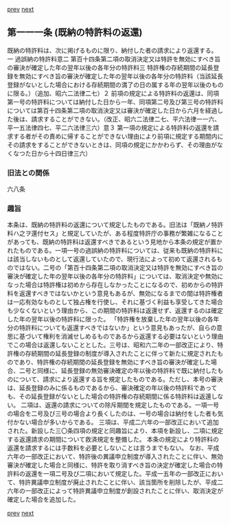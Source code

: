 [prev](/specific\markdowns\特許法\160_Mp-Ch_4-Se_3-At_110.md)
[next](/specific\markdowns\特許法\162_Mp-Ch_4-Se_3-At_112.md)
## 第一一一条 (既納の特許料の返還)
既納の特許料は、次に掲げるものに限り、納付した者の請求により返還する。
一 過誤納の特許料意二 第百十四条第二項の取消決定又は特許を無効にすべき旨の審決が確定した年の翌年以後の各年分の特許料三 特許権の存続期間の延長登録を無効にすべき旨の審決が確定した年の翌年以後の各年分の特許料（当該延長登録がないとした場合における存続期間の満了の日の属する年の翌年以後のものに限る。）（追加、昭六二法律二七）２ 前項の規定による特許料の返還は、同項第一号の特許料については納付した日から一年、同項第二号及び第三号の特許料については第百十四条第二項の取消決定又は審決が確定した日から六月を経過した後は、請求することができない。（改正、昭六二法律二七、平六法律一一六、平一五法律四七、平二六法律三六）意３ 第一項の規定による特許料の返還を請求する者がその責めに帰することができない理由により前項に規定する期間内にその請求をすることができないときは、同項の規定にかかわらず、その理由がなくなつた日から十四日律三六）

### 旧法との関係
六八条

### 趣旨
本条は、既納の特許料の返還について規定したものである。旧法は「既納ノ特許料ハ之ヲ還付セス」と規定していたが、ある程度特許庁の事務が繁雑になることがあっても、既納の特許料は返還すべきであるという見地から本条の規定が置かれたものである。一項一号の過誤納の特許料については、従来も既納の特許料には該当しないものとして返還していたので、現行法によって初めて返還されるものではない。二号の「第百十四条第二項の取消決定又は特許を無効にすべき旨の審決が確定した年の翌年以後の各年分の特許料」については、取消決定や無効になった場合は特許権は初めから存在しなかったことになるので、初めからの特許料を返還すべきではないかという意見もあるが、無効になるまでの間は特許権者は一応有効なものとして独占権を行使し、それに基づく利益も享受してきた場合も少なくないという理由から、この期間の特許料は返還せず、返還するのは確定した年の翌年以後の特許料に限った。
「特許権を放棄した年の翌年以後の各年分の特許料についても返還すべきではないか」という意見もあったが、自らの意思に基づいて権利を消滅せしめるものであるから返還する必要はないという理由でこの場合は返還しないこととした。三号は、昭和六二年の一部改正により、特許権の存続期間の延長登録の制度が導入されたことに伴って新たに規定されたものであり、特許権の存続期間の延長登録を無効にすべき旨の審決が確定した場合、二号と同様に、延長登録の無効審決確定の年以後の特許料で既に納付したものについて、請求により返還する旨を規定したものである。ただし、本号の審決は、延長登録のみに係るものであるから、審決確定の年以後の特許料であっても、その延長登録がないとした場合の特許権の存続期間に係る特許料は返還しない。
二項は、返還の請求についての除斥期間を規定したものである。一項一号の場合を二号及び三号の場合より長くしたのは、一号の場合は納付をした者も気付かない場合が多いからである。
三項は、平成二六年の一部改正において追加された。新設した三〇条四項の規定と同趣旨により、本項を新設し、二項に規定する返還請求の期間について救済規定を整備した。
本条の規定により特許料の返還を請求するには手数料を必要としないことは言うまでもない。
なお、平成六年の一部改正において、特許後の異議申立制度が導入されたことに伴い、無効審決が確定した場合と同様に、特許を取り消すべき旨の決定が確定した場合の特許料の返還を一項二号及び二項において規定した。平成一五年の一部改正において、特許異議申立制度が廃止されたことに伴い、該当箇所を削除したが、平成二六年の一部改正によって特許異議申立制度が創設されたことに伴い、取消決定が確定した場合を追加した。

[prev](/specific\markdowns\特許法\160_Mp-Ch_4-Se_3-At_110.md)
[next](/specific\markdowns\特許法\162_Mp-Ch_4-Se_3-At_112.md)
